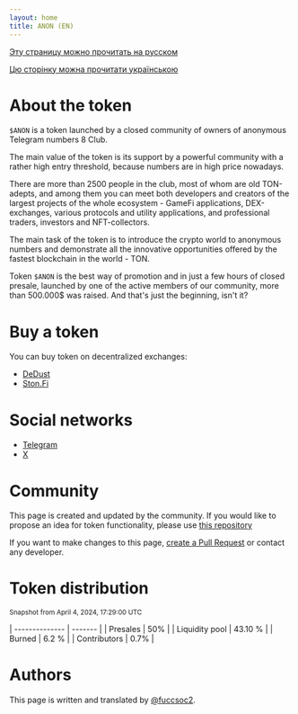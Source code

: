 ```yaml
---
layout: home
title: ANON (EN)
---
```


[Эту страницу можно прочитать на русском](/)

[Цю сторінку можна прочитати українською](/ua)

# About the token

`$ANON` is a token launched by a closed community of owners of anonymous Telegram numbers 8 Club.

The main value of the token is its support by a powerful community with a rather high entry threshold, because numbers are in high price nowadays.

There are more than 2500 people in the club, most of whom are old TON-adepts, and among them you can meet both developers and creators of the largest projects of the whole ecosystem - GameFi applications, DEX-exchanges, various protocols and utility applications, and professional traders, investors and NFT-collectors.

The main task of the token is to introduce the crypto world to anonymous numbers and demonstrate all the innovative opportunities offered by the fastest blockchain in the world - TON.

Token `$ANON` is the best way of promotion and in just a few hours of closed presale, launched by one of the active members of our community, more than 500.000$ was raised. And that's just the beginning, isn't it?

# Buy a token

You can buy token on decentralized exchanges:

- [DeDust](https://dedust.io/swap/TON/ANON)
- [Ston.Fi](https://app.ston.fi/swap?ft=TON&tt=ANON)

# Social networks

- [Telegram](https://t.me/anon_club)
- [X](https://x.com/anonclub8)

# Community

This page is created and updated by the community. If you would like to propose an idea for token functionality, please use [this repository](https://github.com/club8-devs/ideas)

If you want to make changes to this page, [create a Pull Request](https://github.com/club8-devs/club8-devs.github.io/pulls) or contact any developer. 

# Token distribution 
<small>Snapshot from April 4, 2024, 17:29:00 UTC</small>

| -------------- | ------- |
| Presales       | 50%     |
| Liquidity pool | 43.10 % |
| Burned         | 6.2 %   |
| Contributors   | 0.7%    |

# Authors

This page is written and translated by [@fuccsoc2](https://t.me/fuccsoc2).

<!-- When editing (and if you wish), put your authorship here -->
